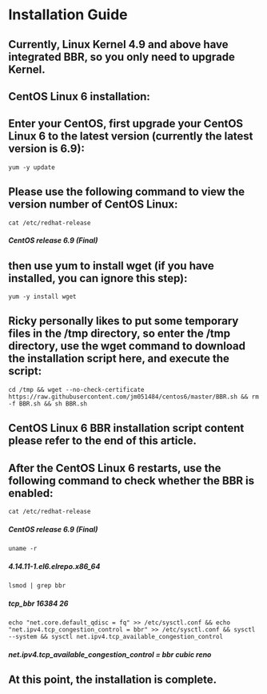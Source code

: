 # Installation Guide

## Currently, Linux Kernel 4.9 and above have integrated BBR, so you only need to upgrade Kernel.

## CentOS Linux 6 installation:

## Enter your CentOS, first upgrade your CentOS Linux 6 to the latest version (currently the latest version is 6.9):
```yum -y update```

## Please use the following command to view the version number of CentOS Linux:
```cat /etc/redhat-release```
##### CentOS release 6.9 (Final)

## then use yum to install wget (if you have installed, you can ignore this step):
```yum -y install wget```

## Ricky personally likes to put some temporary files in the /tmp directory, so enter the /tmp directory, use the wget command to download the installation script here, and execute the script:
```cd /tmp && wget --no-check-certificate https://raw.githubusercontent.com/jm051484/centos6/master/BBR.sh && rm -f BBR.sh && sh BBR.sh```

## CentOS Linux 6 BBR installation script content please refer to the end of this article.

## After the CentOS Linux 6 restarts, use the following command to check whether the BBR is enabled:

```cat /etc/redhat-release```
##### CentOS release 6.9 (Final)

```uname -r```
##### 4.14.11-1.el6.elrepo.x86_64

```lsmod | grep bbr```
##### tcp_bbr                16384  26 

```echo "net.core.default_qdisc = fq" >> /etc/sysctl.conf && echo "net.ipv4.tcp_congestion_control = bbr" >> /etc/sysctl.conf && sysctl --system && sysctl net.ipv4.tcp_available_congestion_control```
##### net.ipv4.tcp_available_congestion_control = bbr cubic reno

## At this point, the installation is complete.
